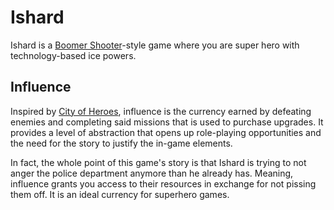 # Ishard

Ishard is a [Boomer Shooter](https://www.urbandictionary.com/define.php?term=Boomer%20Shooter)-style game where you are super hero with technology-based ice powers.

## Influence

Inspired by [City of Heroes](https://archive.paragonwiki.com/wiki/Inf), influence is the currency earned by defeating enemies and completing said missions that is used to purchase upgrades. It provides a level of abstraction that opens up role-playing opportunities and the need for the story to justify the in-game elements.

In fact, the whole point of this game's story is that Ishard is trying to not anger the police department anymore than he already has. Meaning, influence grants you access to their resources in exchange for not pissing them off. It is an ideal currency for superhero games.
